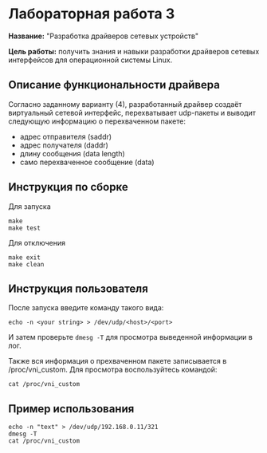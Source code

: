# Лабораторная работа 3

**Название:** "Разработка драйверов сетевых устройств"

**Цель работы:** получить знания и навыки разработки драйверов сетевых интерфейсов для операционной системы Linux.

## Описание функциональности драйвера
Согласно заданному варианту (4), разработанный драйвер создаёт виртуальный сетевой интерфейс, перехватывает udp-пакеты и выводит следующую информацию о перехваченном пакете: 
- адрес отправителя (saddr)
- адрес получателя (daddr)
- длину сообщения (data length)
- само перехваченное сообщение (data)

## Инструкция по сборке
Для запуска
```
make
make test
```

Для отключения
```
make exit
make clean
```

## Инструкция пользователя
После запуска введите команду такого вида:
```
echo -n <your string> > /dev/udp/<host>/<port>
```
И затем проверьте `dmesg -T` для просмотра выведенной информации в лог.

Также вся информация о прехваченном пакете записывается в /proc/vni_custom. Для просмотра воспользуйтесь командой:
```
cat /proc/vni_custom
```

## Пример использования
```
echo -n "text" > /dev/udp/192.168.0.11/321
dmesg -T
cat /proc/vni_custom
```
